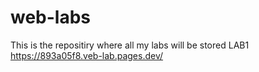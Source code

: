 # web-labs
This is the repositiry where all my labs will be stored
LAB1 https://893a05f8.veb-lab.pages.dev/
